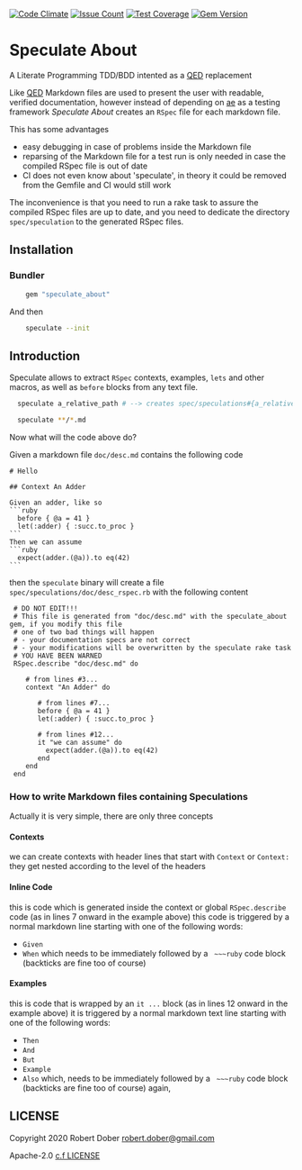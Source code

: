 [![Code Climate](https://codeclimate.com/github/RobertDober/speculate_about/badges/gpa.svg)](https://codeclimate.com/github/RobertDober/speculate_about)
[![Issue Count](https://codeclimate.com/github/RobertDober/speculate_about/badges/issue_count.svg)](https://codeclimate.com/github/RobertDober/speculate_about)
[![Test Coverage](https://codeclimate.com/github/RobertDober/speculate_about/badges/coverage.svg)](https://codeclimate.com/github/RobertDober/speculate_about)
[![Gem Version](https://badge.fury.io/rb/speculate_about.svg)](http://badge.fury.io/rb/speculate_about)

# Speculate About

A Literate Programming TDD/BDD intented as a [QED](https://github.com/rubyworks/qed/) replacement

Like [QED](https://github.com/rubyworks/qed/) Markdown files are used to present the user with
readable, verified documentation, however instead of depending on [ae](https://rubygems.org/gems/ae/) as
a testing framework _Speculate About_ creates an `RSpec` file for each markdown file.

This has some advantages

  - easy debugging in case of problems inside the Markdown file
  - reparsing of the Markdown file for a test run is only needed in case the compiled RSpec file is out of date
  - CI does not even know about 'speculate', in theory it could be removed from the Gemfile and CI would still work


The inconvenience is that you need to run a rake task to assure the compiled RSpec files are up to date, and you need to dedicate
the directory `spec/speculation` to the generated RSpec files.

## Installation

### Bundler

```ruby
    gem "speculate_about"
```

And then

```sh
    speculate --init
```

## Introduction

Speculate allows to extract `RSpec` contexts, examples, `lets` and other macros, as well as `before`
blocks from any text file.


```sh
  speculate a_relative_path # --> creates spec/speculations#{a_relative_path}_spec.rb

  speculate **/*.md         
```

Now what will the code above do?

Given a markdown file `doc/desc.md` contains the following code

    # Hello

    ## Context An Adder

    Given an adder, like so
    ```ruby
      before { @a = 41 }
      let(:adder) { :succ.to_proc }
    ```
    Then we can assume
    ```ruby
      expect(adder.(@a)).to eq(42)
    ```

then the `speculate` binary will create a file `spec/speculations/doc/desc_rspec.rb` with the following content

     # DO NOT EDIT!!!
     # This file is generated from "doc/desc.md" with the speculate_about gem, if you modify this file
     # one of two bad things will happen
     # - your documentation specs are not correct
     # - your modifications will be overwritten by the speculate rake task
     # YOU HAVE BEEN WARNED
     RSpec.describe "doc/desc.md" do

        # from lines #3...
        context "An Adder" do

           # from lines #7...
           before { @a = 41 }
           let(:adder) { :succ.to_proc }

           # from lines #12...
           it "we can assume" do
             expect(adder.(@a)).to eq(42)
           end
        end
     end

### How to write Markdown files containing Speculations

Actually it is very simple, there are only three concepts

#### Contexts

we can create contexts with header lines that start with `Context` or  `Context:` they get nested according to the level of the headers

#### Inline Code

this is code which is generated inside the context or global `RSpec.describe` code (as in lines 7 onward in the example above) this code
is triggered by a normal markdown line starting with one of the following words:
- `Given` 
- `When` 
which needs to be immediately followed by a ` ~~~ruby` code block (backticks are fine too of course)

#### Examples

this is code that is wrapped by an `it ...`  block (as in lines 12 onward in the example above)
it is triggered by a normal markdown text line starting with one of the following words:

- `Then` 
- `And` 
- `But` 
- `Example` 
- `Also` 
which, needs to be immediately followed by a ` ~~~ruby` code block (backticks are fine too of course) again, 

## LICENSE

Copyright 2020 Robert Dober robert.dober@gmail.com

Apache-2.0 [c.f LICENSE](LICENSE)  
